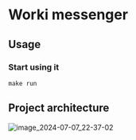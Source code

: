 # Worki messenger

## Usage

### Start using it
```sh_
make run
```

## Project architecture
![image_2024-07-07_22-37-02](https://github.com/Mikita-Arsi/worki/assets/73067214/daceefb0-7418-4d49-a4b9-a2ea194f3f5b)

